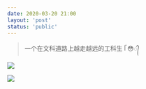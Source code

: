 ```yaml
---
date: 2020-03-20 21:00
layout: 'post'
status: 'public'
---
```


> 一个在文科道路上越走越远的工科生 ᥬ 😳᭄


![](https://inz.oss-cn-beijing.aliyuncs.com/Images/Test/c93b4ad3-a093-441e-81e8-b4d24e5219f8.jpg)

![](https://inz.oss-cn-beijing.aliyuncs.com/Images/Test/9319d38a-894a-48c9-9eaf-9caf25c59aa6.jpg)

